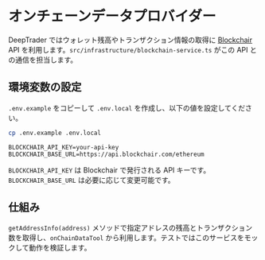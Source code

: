 # オンチェーンデータプロバイダー

DeepTrader ではウォレット残高やトランザクション情報の取得に [Blockchair](https://blockchair.com/api/docs) API を利用します。`src/infrastructure/blockchain-service.ts` がこの API との通信を担当します。

## 環境変数の設定

`.env.example` をコピーして `.env.local` を作成し、以下の値を設定してください。

```bash
cp .env.example .env.local
```

```dotenv
BLOCKCHAIR_API_KEY=your-api-key
BLOCKCHAIR_BASE_URL=https://api.blockchair.com/ethereum
```

`BLOCKCHAIR_API_KEY` は Blockchair で発行される API キーです。`BLOCKCHAIR_BASE_URL` は必要に応じて変更可能です。

## 仕組み

`getAddressInfo(address)` メソッドで指定アドレスの残高とトランザクション数を取得し、`onChainDataTool` から利用します。テストではこのサービスをモックして動作を検証します。
